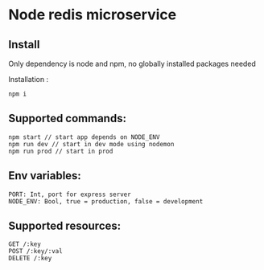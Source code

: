 # Node redis microservice

## Install

Only dependency is node and npm, no globally installed packages needed

Installation :

```
npm i
```

## Supported commands:

```
npm start // start app depends on NODE_ENV
npm run dev // start in dev mode using nodemon
npm run prod // start in prod
```

## Env variables:

```
PORT: Int, port for express server
NODE_ENV: Bool, true = production, false = development
```

## Supported resources:

```
GET /:key
POST /:key/:val
DELETE /:key
```
